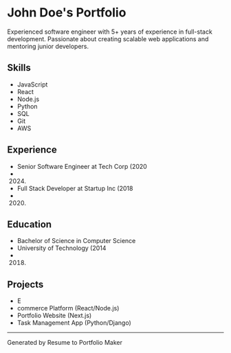 # John Doe's Portfolio

Experienced software engineer with 5+ years of experience in full-stack development. Passionate about creating scalable web applications and mentoring junior developers.


## Skills
- JavaScript
- React
- Node.js
- Python
- SQL
- Git
- AWS

## Experience
- Senior Software Engineer at Tech Corp (2020
- 2024)
- Full Stack Developer at Startup Inc (2018
- 2020)

## Education
- Bachelor of Science in Computer Science
- University of Technology (2014
- 2018)

## Projects
- E
- commerce Platform (React/Node.js)
- Portfolio Website (Next.js)
- Task Management App (Python/Django)

---

Generated by Resume to Portfolio Maker
